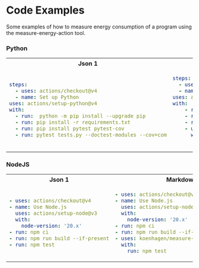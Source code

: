 # Code Examples

Some examples of how to measure energy consumption of a program using the measure-energy-action tool. 

### Python
<table>
<tr>
<th>Json 1</th>
<th>Markdown</th>
</tr>
<tr>
<td>

```yaml
steps:
  - uses: actions/checkout@v4
  - name: Set up Python
uses: actions/setup-python@v4
with:
  - run:  python -m pip install --upgrade pip
  - run: pip install -r requirements.txt
  - run: pip install pytest pytest-cov
  - run: pytest tests.py --doctest-modules --cov=com
```

</td>
<td>

```yaml
steps:
  - uses: actions/checkout@v4
  - name: Set up Python
uses: actions/setup-python@v4
with:
    - run:  python -m pip install --upgrade pip
    - run: pip install -r requirements.txt
    - run: pip install pytest pytest-cov
    - uses: koenhagen/measure-energy-action@v0.7
      with:
        run: pytest tests.py --doctest-modules --cov=com
```

</td>
</tr>
</table>


### NodeJS
<table>
<tr>
<th>Json 1</th>
<th>Markdown</th>
</tr>
<tr>
<td>

```yaml
- uses: actions/checkout@v4
- name: Use Node.js
  uses: actions/setup-node@v3
  with:
    node-version: '20.x'
- run: npm ci
- run: npm run build --if-present
- run: npm test
```

</td>
<td>

```yaml
- uses: actions/checkout@v4
- name: Use Node.js
  uses: actions/setup-node@v3
  with:
    node-version: '20.x'
- run: npm ci
- run: npm run build --if-present
- uses: koenhagen/measure-energy-action@v0.7
  with:
    run: npm test
```

</td>
</tr>
</table>